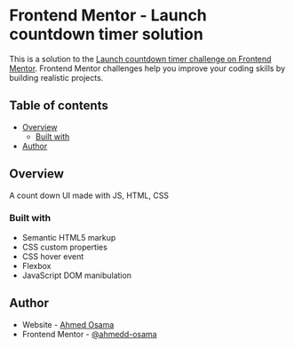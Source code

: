 # Frontend Mentor - Launch countdown timer solution

This is a solution to the [Launch countdown timer challenge on Frontend Mentor](https://www.frontendmentor.io/challenges/launch-countdown-timer-N0XkGfyz-). Frontend Mentor challenges help you improve your coding skills by building realistic projects. 

## Table of contents

- [Overview](#overview)
  - [Built with](#built-with)
- [Author](#author)

## Overview
A count down UI made with JS, HTML, CSS
### Built with

- Semantic HTML5 markup   
- CSS custom properties   
- CSS hover event
- Flexbox   
- JavaScript DOM manibulation   

## Author

- Website - [Ahmed Osama](https://www.https://github.com/ahmedd-osama)
- Frontend Mentor - [@ahmedd-osama](https://www.frontendmentor.io/profile/ahmedd-osama)
